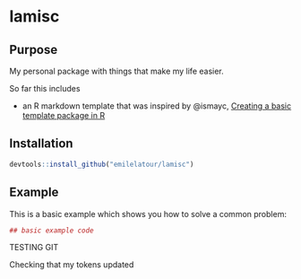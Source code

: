 # lamisc

## Purpose

My personal package with things that make my life easier. 

So far this includes

+ an R markdown template that was inspired by @ismayc, [Creating a basic template package in R](http://ismayc.github.io/ecots2k16/template_pkg/)

## Installation

``` r
devtools::install_github("emilelatour/lamisc")
```

## Example

This is a basic example which shows you how to solve a common problem:

``` r
## basic example code
```

TESTING GIT

Checking that my tokens updated
